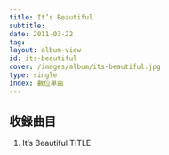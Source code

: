 ```yaml
---
title: It’s Beautiful
subtitle:
date: 2011-03-22
tag:
layout: album-view
id: its-beautiful
cover: /images/album/its-beautiful.jpg
type: single
index: 數位單曲
---
```


## 收錄曲目

1. It’s Beautiful <span class="badge">TITLE</span>
